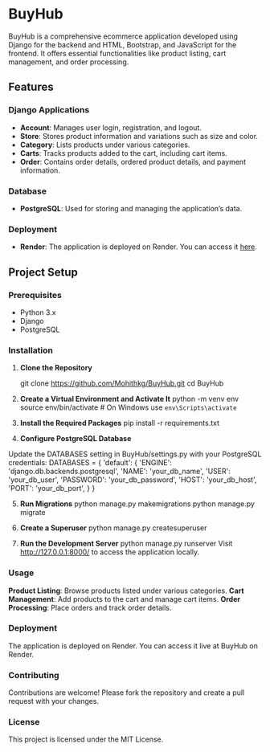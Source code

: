 # BuyHub

BuyHub is a comprehensive ecommerce application developed using Django for the backend and HTML, Bootstrap, and JavaScript for the frontend. It offers essential functionalities like product listing, cart management, and order processing.

## Features

### Django Applications
- **Account**: Manages user login, registration, and logout.
- **Store**: Stores product information and variations such as size and color.
- **Category**: Lists products under various categories.
- **Carts**: Tracks products added to the cart, including cart items.
- **Order**: Contains order details, ordered product details, and payment information.

### Database
- **PostgreSQL**: Used for storing and managing the application’s data.

### Deployment
- **Render**: The application is deployed on Render. You can access it [here](https://buyhub.onrender.com).

## Project Setup

### Prerequisites
- Python 3.x
- Django
- PostgreSQL

### Installation

1. **Clone the Repository**

   git clone https://github.com/Mohithkg/BuyHub.git
   cd BuyHub

2. **Create a Virtual Environment and Activate It**
    python -m venv env
    source env/bin/activate  # On Windows use `env\Scripts\activate`


3. **Install the Required Packages** 
    pip install -r requirements.txt

4. **Configure PostgreSQL Database**

  Update the DATABASES setting in BuyHub/settings.py with your PostgreSQL credentials:
   DATABASES = {
    'default': {
        'ENGINE': 'django.db.backends.postgresql',
        'NAME': 'your_db_name',
        'USER': 'your_db_user',
        'PASSWORD': 'your_db_password',
        'HOST': 'your_db_host',
        'PORT': 'your_db_port',
    }
}

5. **Run Migrations**
  python manage.py makemigrations
  python manage.py migrate

6. **Create a Superuser**
  python manage.py createsuperuser

7. **Run the Development Server**
   python manage.py runserver
    Visit http://127.0.0.1:8000/ to access the application locally.

### Usage
**Product Listing**: Browse products listed under various categories.
**Cart Management**: Add products to the cart and manage cart items.
**Order Processing**: Place orders and track order details.

### Deployment
The application is deployed on Render. You can access it live at BuyHub on Render.

### Contributing
Contributions are welcome! Please fork the repository and create a pull request with your changes.

### License
This project is licensed under the MIT License.
